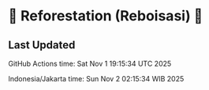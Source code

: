 
# 🌳 Reforestation (Reboisasi) 🌲

## Last Updated

GitHub Actions time: Sat Nov  1 19:15:34 UTC 2025

Indonesia/Jakarta time: Sun Nov  2 02:15:34 WIB 2025

